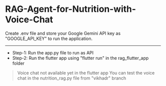 # RAG-Agent-for-Nutrition-with-Voice-Chat

Create .env file and store your Google Gemini API key as "GOOGLE_API_KEY" to run the application.

___

* Step-1: Run the app.py file to run as API
* Step-2: Run the flutter app using "flutter run" in the rag_flutter_app folder

> Voice chat not available yet in the flutter app
> You can test the voice chat in the nutrition_rag.py file from "vikhadr" branch

